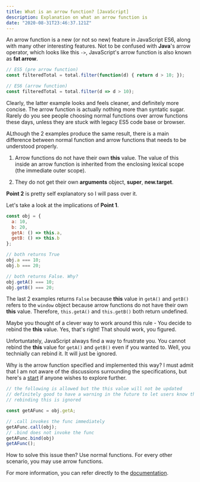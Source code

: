 ```yaml
---
title: What is an arrow function? [JavaScript]
description: Explanation on what an arrow function is
date: "2020-08-31T23:46:37.121Z"
---
```


An arrow function is a new (or not so new) feature in JavaScript ES6, along with many other interesting features. Not to be confused with **Java**'s arrow operator, which looks like this `->`, JavaScript's arrow function is also known as **fat arrow**.

```javascript
// ES5 (pre arrow function)
const filteredTotal = total.filter(function(d) { return d > 10; });

// ES6 (arrow function)
const filteredTotal = total.filter(d => d > 10);
```

Clearly, the latter example looks and feels cleaner, and definitely more concise. The arrow function is actually nothing more than syntatic sugar. Rarely do you see people choosing normal functions over arrow functions these days, unless they are stuck with legacy ES5 code base or browser.

ALthough the 2 examples produce the same result, there is a main difference between normal function and arrow functions that needs to be understood properly.

1. Arrow functions do not have their own **this** value. The value of this inside an arrow function is inherited from the enclosing lexical scope (the immediate outer scope).

2. They do not get their own **arguments** object, **super**, **new.target**.

**Point 2** is pretty self explanatory so I will pass over it.

Let's take a look at the implications of **Point 1**.

```javascript
const obj = {
  a: 10,
  b: 20,
  getA: () => this.a,
  getB: () => this.b
};

// both returns True
obj.a === 10;
obj.b === 20;

// both returns False. Why?
obj.getA() === 10;
obj.getB() === 20;
```

The last 2 examples returns `False` because **this** value in `getA()` and `getB()` refers to the `window` object because arrow functions do not have their own **this** value. Therefore, `this.getA()` and `this.getB()` both return undefined.

Maybe you thought of a clever way to work around this rule - You decide to rebind the **this** value. Yes, that's right! That should work, you figured.

Unfortuntately, JavaScript always find a way to frustrate you. You cannot rebind the **this** value for `getA()` and `getB()` even if you wanted to. Well, you technially can rebind it. It will just be ignored.

Why is the arrow function specified and implemented this way? I must admit that I am not aware of the discussions surrounding the specifications, but here's a [start](https://esdiscuss.org/topic/a-few-arrow-function-specification-issues) if anyone wishes to explore further.

```javascript
// the following is allowed but the this value will not be updated
// definitely good to have a warning in the future to let users know that
// rebinding this is ignored

const getAFunc = obj.getA;

// .call invokes the func immediately
getAFunc.call(obj);
// .bind does not invoke the func
getAFunc.bind(obj)
getAFunc();
```

How to solve this issue then? Use normal functions. For every other scenario, you may use arrow functions.

For more information, you can refer directly to the [documentation](https://developer.mozilla.org/en-US/docs/Web/JavaScript/Reference/Functions/Arrow_functions).



